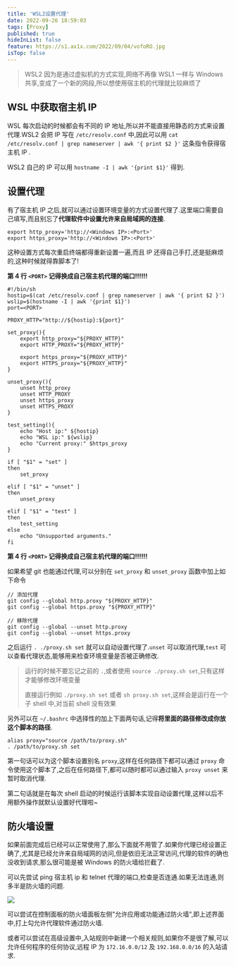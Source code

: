```yaml
---
title: 'WSL2设置代理'
date: 2022-09-26 18:59:03
tags: [Proxy]
published: true
hideInList: false
feature: https://s1.ax1x.com/2022/09/04/vofoRO.jpg
isTop: false
---
```


> WSL2 因为是通过虚拟机的方式实现,网络不再像 WSL1 一样与 Windows 共享,变成了一个新的网段,所以想使用宿主机的代理就比较麻烦了
## WSL 中获取宿主机 IP

WSL 每次启动的时候都会有不同的 IP 地址,所以并不能直接用静态的方式来设置代理.WSL2 会把 IP 写在 `/etc/resolv.conf` 中,因此可以用 `cat /etc/resolv.conf | grep nameserver | awk '{ print $2 }'` 这条指令获得宿主机 IP .

WSL2 自己的 IP 可以用 `hostname -I | awk '{print $1}'` 得到.

## 设置代理

有了宿主机 IP 之后,就可以通过设置环境变量的方式设置代理了.这里端口需要自己填写,而且别忘了**代理软件中设置允许来自局域网的连接**.

```shell
export http_proxy='http://<Windows IP>:<Port>'
export https_proxy='http://<Windows IP>:<Port>'
```

这种设置方式每次重启终端都得重新设置一遍,而且 IP 还得自己手打,还是挺麻烦的,这种时候就得靠脚本了!

**第 4 行 `<PORT>` 记得换成自己宿主机代理的端口!!!!!!**

```shell
#!/bin/sh
hostip=$(cat /etc/resolv.conf | grep nameserver | awk '{ print $2 }')
wslip=$(hostname -I | awk '{print $1}')
port=<PORT>

PROXY_HTTP="http://${hostip}:${port}"

set_proxy(){
    export http_proxy="${PROXY_HTTP}"
    export HTTP_PROXY="${PROXY_HTTP}"

    export https_proxy="${PROXY_HTTP}"
    export HTTPS_proxy="${PROXY_HTTP}"
}

unset_proxy(){
    unset http_proxy
    unset HTTP_PROXY
    unset https_proxy
    unset HTTPS_PROXY
}

test_setting(){
    echo "Host ip:" ${hostip}
    echo "WSL ip:" ${wslip}
    echo "Current proxy:" $https_proxy
}

if [ "$1" = "set" ]
then
    set_proxy

elif [ "$1" = "unset" ]
then
    unset_proxy

elif [ "$1" = "test" ]
then
    test_setting
else
    echo "Unsupported arguments."
fi
```

**第 4 行 `<PORT>` 记得换成自己宿主机代理的端口!!!!!!**

如果希望 git 也能通过代理,可以分别在 `set_proxy` 和 `unset_proxy` 函数中加上如下命令

```
// 添加代理
git config --global http.proxy "${PROXY_HTTP}"
git config --global https.proxy "${PROXY_HTTP}"

// 移除代理
git config --global --unset http.proxy
git config --global --unset https.proxy
```

之后运行 `. ./proxy.sh set` 就可以自动设置代理了.`unset` 可以取消代理,`test` 可以查看代理状态,能够用来检查环境变量是否被正确修改.

> 运行的时候不要忘记之前的 `.`,或者使用 `source ./proxy.sh set`,只有这样才能够修改环境变量
>
>
> 直接运行例如 `./proxy.sh set` 或者 `sh proxy.sh set`,这样会是运行在一个子 shell 中,对当前 shell 没有效果

另外可以在 `~/.bashrc` 中选择性的加上下面两句话,记得**将里面的路径修改成你放这个脚本的路径**.

```shell
alias proxy="source /path/to/proxy.sh"
. /path/to/proxy.sh set
```

第一句话可以为这个脚本设置别名 `proxy`,这样在任何路径下都可以通过 `proxy` 命令使用这个脚本了,之后在任何路径下,都可以随时都可以通过输入 `proxy unset` 来暂时取消代理.

第二句话就是在每次 shell 启动的时候运行该脚本实现自动设置代理,这样以后不用额外操作就默认设置好代理啦~

## 防火墙设置

如果前面完成后已经可以正常使用了,那么下面就不用管了.如果你代理已经设置正确了,尤其是已经允许来自局域网的访问,但是依旧无法正常访问,代理的软件的确也没收到请求,那么很可能是被 Windows 的防火墙给拦截了.

可以先尝试 ping 宿主机 ip 和 telnet 代理的端口,检查是否连通.如果无法连通,则多半是防火墙的问题.

![](https://s1.ax1x.com/2022/09/04/vofIJK.jpg)

可以尝试在控制面板的防火墙面板左侧"允许应用或功能通过防火墙",即上述界面中,打上勾允许代理软件通过防火墙.

或者可以尝试在高级设置中,入站规则中新建一个相关规则,如果你不是很了解,可以允许任何程序的任何协议,远程 IP 为 `172.16.0.0/12` 及 `192.168.0.0/16` 的入站请求.
